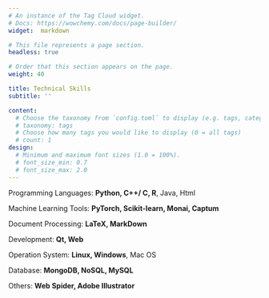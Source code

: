 ```yaml
---
# An instance of the Tag Cloud widget.
# Docs: https://wowchemy.com/docs/page-builder/
widget:  markdown

# This file represents a page section.
headless: true

# Order that this section appears on the page.
weight: 40

title: Technical Skills
subtitle: ''

content:
  # Choose the taxonomy from `config.toml` to display (e.g. tags, categories)
  # taxonomy: tags
  # Choose how many tags you would like to display (0 = all tags)
  # count: 1
design:
  # Minimum and maximum font sizes (1.0 = 100%).
  # font_size_min: 0.7
  # font_size_max: 2.0
---
```


Programming Languages: **Python, C++/ C, R**, Java, Html

Machine Learning Tools:  **PyTorch, Scikit-learn, Monai, Captum**

Document Processing:  **LaTeX, MarkDown**

Development: **Qt, Web**

Operation System: **Linux, Windows**, Mac OS

Database: **MongoDB, NoSQL, MySQL**

Others: **Web Spider, Adobe Illustrator**
